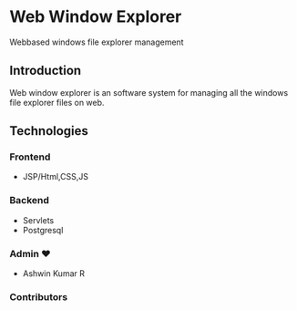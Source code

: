 # Web Window Explorer
Webbased windows file explorer management 

## Introduction
Web window explorer is an software system for managing all the windows file explorer files on web.

## Technologies
### Frontend 
- JSP/Html,CSS,JS
### Backend
- Servlets
- Postgresql

### Admin ❤
- Ashwin Kumar R
### Contributors

